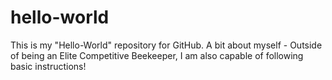 # hello-world
This is my "Hello-World" repository for GitHub.
A bit about myself - Outside of being an Elite Competitive Beekeeper, I am also capable of following basic instructions!
